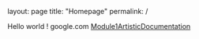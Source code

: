 layout: page
title: "Homepage"
permalink: /

Hello world !
google.com
[Module1ArtisticDocumentation](https://www.youtube.com/watch?v=yOy4NXSv_P8)